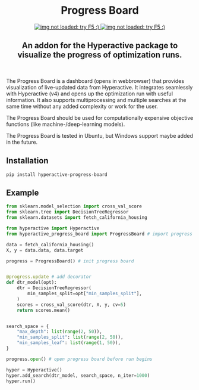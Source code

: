 <H1 align="center">
    Progress Board
</H1>


<p align="center">
  <a href="https://github.com/SimonBlanke/ProgressBoard/actions">
    <img src="https://github.com/SimonBlanke/ProgressBoard/actions/workflows/tests.yml/badge.svg?branch=main" alt="img not loaded: try F5 :)">
  </a>
  <a href="https://app.codecov.io/gh/SimonBlanke/ProgressBoard">
    <img src="https://img.shields.io/codecov/c/github/SimonBlanke/ProgressBoard/main&logo=codecov" alt="img not loaded: try F5 :)">
  </a>
</p>


<H2 align="center">
    An addon for the Hyperactive package to visualize the progress of optimization runs.
</H2>

<br>

The Progress Board is a dashboard (opens in webbrowser) that provides visualization of live-updated data from Hyperactive. It integrates seamlessly with Hyperactive (v4) and opens up the optimization run with useful information. It also supports multiprocessing and multiple searches at the same time without any added complexity or work for the user. 

The Progress Board should be used for computationally expensive objective functions (like machine-/deep-learning models). 

The Progress Board is tested in Ubuntu, but Windows support maybe added in the future.


## Installation

```console
pip install hyperactive-progress-board
```


## Example

```python
from sklearn.model_selection import cross_val_score
from sklearn.tree import DecisionTreeRegressor
from sklearn.datasets import fetch_california_housing

from hyperactive import Hyperactive
from hyperactive_progress_board import ProgressBoard # import progress board

data = fetch_california_housing()
X, y = data.data, data.target

progress = ProgressBoard() # init progress board


@progress.update # add decorator
def dtr_model(opt):
    dtr = DecisionTreeRegressor(
        min_samples_split=opt["min_samples_split"],
    )
    scores = cross_val_score(dtr, X, y, cv=5)
    return scores.mean()


search_space = {
    "max_depth": list(range(2, 50)),
    "min_samples_split": list(range(2, 50)),
    "min_samples_leaf": list(range(1, 50)),
}

progress.open() # open progress board before run begins

hyper = Hyperactive()
hyper.add_search(dtr_model, search_space, n_iter=1000)
hyper.run()
```
